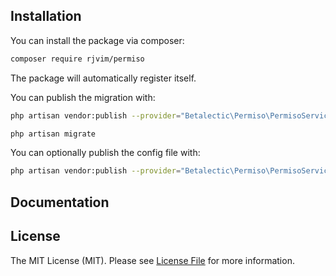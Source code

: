 ## Installation

You can install the package via composer:

``` bash
composer require rjvim/permiso
```

The package will automatically register itself.

You can publish the migration with:
```bash
php artisan vendor:publish --provider="Betalectic\Permiso\PermisoServiceProvider" --tag="migrations"
```

```bash
php artisan migrate
```

You can optionally publish the config file with:
```bash
php artisan vendor:publish --provider="Betalectic\Permiso\PermisoServiceProvider" --tag="config"
```

## Documentation


## License

The MIT License (MIT). Please see [License File](LICENSE.md) for more information.
